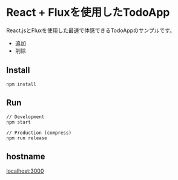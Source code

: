 # React + Fluxを使用したTodoApp
React.jsとFluxを使用した最速で体感できるTodoAppのサンプルです。
* 追加
* 削除

## Install
```
npm install
```

## Run
```
// Development
npm start

// Production (compress)
npm run release
```

## hostname
[localhost:3000](http://localhost:3000/)
